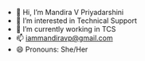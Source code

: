 - 👋 Hi, I’m Mandira V Priyadarshini
- 👀 I’m interested in Technical Support
- 🌱 I’m currently working in TCS
- 📫 iammandiravp@gmail.com
- 😄 Pronouns: She/Her

<!---
mandiravp/mandiravp is a ✨ special ✨ repository because its `README.md` (this file) appears on your GitHub profile.
You can click the Preview link to take a look at your changes.
--->
